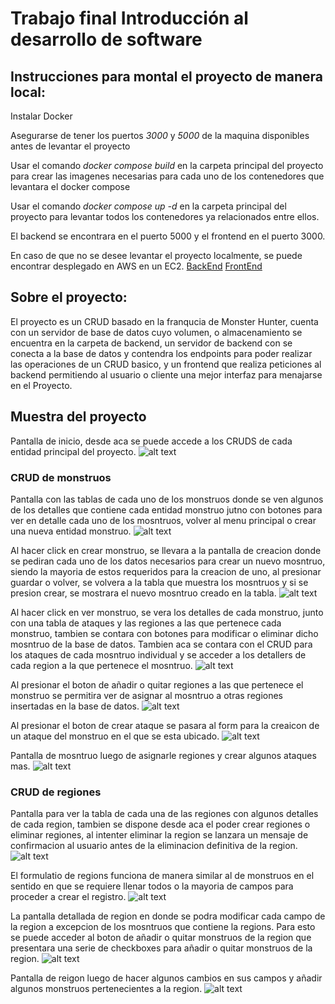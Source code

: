 # Trabajo final Introducción al desarrollo de software
## Instrucciones para montal el proyecto de manera local:

Instalar Docker

Asegurarse de tener los puertos *3000* y *5000* de la maquina disponibles antes de levantar el proyecto

Usar el comando _docker compose build_ en la carpeta principal del proyecto para crear las imagenes necesarias para cada uno de los contenedores que levantara el docker compose

Usar el comando _docker compose up -d_ en la carpeta principal del proyecto para levantar todos los contenedores ya relacionados entre ellos.

El backend se encontrara en el puerto 5000 y el frontend en el puerto 3000.

En caso de que no se desee levantar el proyecto localmente, se puede encontrar desplegado en AWS en un EC2.
[BackEnd](http://backend.idds.saujan.com.ar/*)
[FrontEnd](http://frontend.idds.saujan.com.ar/*)

## Sobre el proyecto:

El proyecto es un CRUD basado en la franqucia de Monster Hunter, cuenta con un servidor de base de datos cuyo volumen, o almacenamiento se encuentra en la carpeta de backend, un servidor de backend con se conecta a la base de datos y contendra los endpoints para poder realizar las operaciones de un CRUD basico, y un frontend que realiza peticiones al backend permitiendo al usuario o cliente una mejor interfaz para menajarse en el Proyecto.

## Muestra del proyecto
Pantalla de inicio, desde aca se puede accede a los CRUDS de cada entidad principal del proyecto.
![alt text](screenshots/menu.png)

### CRUD de monstruos
Pantalla con las tablas de cada uno de los monstruos donde se ven algunos de los detalles que contiene cada entidad monstruo jutno con botones para ver en detalle cada uno de los mosntruos, volver al menu principal o crear una nueva entidad monstruo.
![alt text](screenshots/monsterTable.png)

Al hacer click en crear monstruo, se llevara a la pantalla de creacion donde se pediran cada uno de los datos necesarios para crear un nuevo mosntruo, siendo la mayoria de estos requeridos para la creacion de uno, al presionar guardar o volver, se volvera a la tabla que muestra los mosntruos y si se presion crear, se mostrara el nuevo mosntruo creado en la tabla.
![alt text](screenshots/createMonster.png)

Al hacer click en ver monstruo, se vera los detalles de cada monstruo, junto con una tabla de ataques y las regiones a las que pertenece cada monstruo, tambien se contara con botones para modificar o eliminar dicho mosntruo de la base de datos. Tambien aca se contara con el CRUD para los ataques de cada mosntruo individual y se acceder a los detallers de cada region a la que pertenece el mosntruo.
![alt text](screenshots/viewMonster.png)

Al presionar el boton de añadir o quitar regiones a las que pertenece el monstruo se permitira ver de asignar al mosntruo a otras regiones insertadas en la base de datos.
![alt text](screenshots/relationships.png)

Al presionar el boton de crear ataque se pasara al form para la creaicon de un ataque del monstruo en el que se esta ubicado.
![alt text](screenshots/attackForm.png)

Pantalla de mosntruo luego de asignarle regiones y crear algunos ataques mas.
![alt text](screenshots/viewMonsterChanged.png)

### CRUD de regiones
Pantalla para ver la tabla de cada una de las regiones con algunos detalles de cada region, tambien se dispone desde aca el poder crear regiones o eliminar regiones, al intenter eliminar la region se lanzara un mensaje de confirmacion al usuario antes de la eliminacion definitiva de la region.
![alt text](screenshots/regionTable.png)

El formulatio de regions funciona de manera similar al de monstruos en el sentido en que se requiere llenar todos o la mayoria de campos para proceder a crear el registro.
![alt text](screenshots/regionForm.png)

La pantalla detallada de region en donde se podra modificar cada campo de la region a excepcion de los mosntruos que contiene la regions. Para esto se puede acceder al boton de añadir o quitar monstruos de la region que presentara una serie de checkboxes para añadir o quitar monstruos de la region.
![alt text](screenshots/viewRegion.png)

Pantalla de reigon luego de hacer algunos cambios en sus campos y añadir algunos monstruos pertenecientes a la region.
![alt text](screenshots/viewRegionChanged.png)